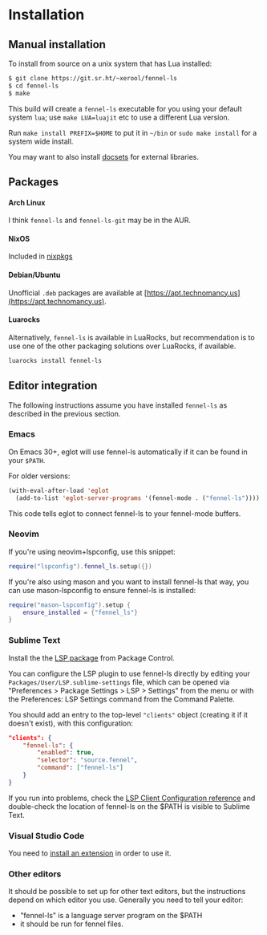 # Installation

## Manual installation

To install from source on a unix system that has Lua installed:

```sh
$ git clone https://git.sr.ht/~xerool/fennel-ls
$ cd fennel-ls
$ make
```

This build will create a `fennel-ls` executable for you using your default
system `lua`; use `make LUA=luajit` etc to use a different Lua version.

Run `make install PREFIX=$HOME` to put it in `~/bin` or `sudo make install` for
a system wide install.

You may want to also install [docsets](docsets.md) for external libraries.

## Packages

#### Arch Linux

I think `fennel-ls` and `fennel-ls-git` may be in the AUR.

#### NixOS

Included in [nixpkgs](https://github.com/NixOS/nixpkgs/blob/master/pkgs/by-name/fe/fennel-ls/package.nix)

#### Debian/Ubuntu

Unofficial `.deb` packages are available at
[https://apt.technomancy.us](https://apt.technomancy.us).

#### Luarocks

Alternatively, `fennel-ls` is available in LuaRocks, but recommendation is to
use one of the other packaging solutions over LuaRocks, if available.

```sh
luarocks install fennel-ls
```

## Editor integration

The following instructions assume you have installed `fennel-ls` as described
in the previous section.

### Emacs

On Emacs 30+, eglot will use fennel-ls automatically if it can be found in your `$PATH`.

For older versions:

```lisp
(with-eval-after-load 'eglot
  (add-to-list 'eglot-server-programs '(fennel-mode . ("fennel-ls"))))
```

This code tells eglot to connect fennel-ls to your fennel-mode buffers.

### Neovim

If you're using neovim+lspconfig, use this snippet:
```lua
require("lspconfig").fennel_ls.setup({})
```

If you're also using mason and you want to install fennel-ls that way, you can
use mason-lspconfig to ensure fennel-ls is installed:
```lua
require("mason-lspconfig").setup {
    ensure_installed = {"fennel_ls"}
}
```

### Sublime Text

Install the the [LSP 
package](https://packagecontrol.io/packages/LSP) from Package Control.

You can configure the LSP plugin to use fennel-ls directly by editing your
`Packages/User/LSP.sublime-settings` file, which can be opened via "Preferences
\> Package Settings \> LSP \> Settings" from the menu or with the Preferences: LSP
Settings command from the Command Palette.

You should add an entry to the top-level `"clients"` object (creating it if it
doesn't exist), with this configuration:
```json
"clients": {
    "fennel-ls": {
        "enabled": true,
        "selector": "source.fennel",
        "command": ["fennel-ls"]
    }
}
```

If you run into problems, check the [LSP Client Configuration
reference](https://lsp.sublimetext.io/client_configuration/) and double-check
the location of fennel-ls on the $PATH is visible to Sublime Text.

### Visual Studio Code

You need to [install an extension](https://codeberg.org/adjuvant/vscode-fennel-ls)
in order to use it.

### Other editors

It should be possible to set up for other text editors, but the instructions
depend on which editor you use. Generally you need to tell your editor:
* "fennel-ls" is a language server program on the $PATH
* it should be run for fennel files.
